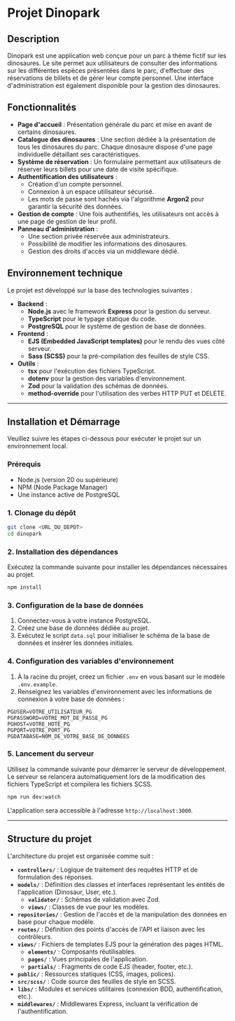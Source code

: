 # Projet Dinopark

## Description

Dinopark est une application web conçue pour un parc à thème fictif sur les dinosaures. Le site permet aux utilisateurs de consulter des informations sur les différentes espèces présentées dans le parc, d'effectuer des réservations de billets et de gérer leur compte personnel. Une interface d'administration est également disponible pour la gestion des dinosaures.

## Fonctionnalités

  * **Page d'accueil** : Présentation générale du parc et mise en avant de certains dinosaures.
  * **Catalogue des dinosaures** : Une section dédiée à la présentation de tous les dinosaures du parc. Chaque dinosaure dispose d'une page individuelle détaillant ses caractéristiques.
  * **Système de réservation** : Un formulaire permettant aux utilisateurs de réserver leurs billets pour une date de visite spécifique.
  * **Authentification des utilisateurs** :
      * Création d'un compte personnel.
      * Connexion à un espace utilisateur sécurisé.
      * Les mots de passe sont hachés via l'algorithme **Argon2** pour garantir la sécurité des données.
  * **Gestion de compte** : Une fois authentifiés, les utilisateurs ont accès à une page de gestion de leur profil.
  * **Panneau d'administration** :
      * Une section privée réservée aux administrateurs.
      * Possibilité de modifier les informations des dinosaures.
      * Gestion des droits d'accès via un middleware dédié.

## Environnement technique

Le projet est développé sur la base des technologies suivantes :

  * **Backend** :
      * **Node.js** avec le framework **Express** pour la gestion du serveur.
      * **TypeScript** pour le typage statique du code.
      * **PostgreSQL** pour le système de gestion de base de données.
  * **Frontend** :
      * **EJS (Embedded JavaScript templates)** pour le rendu des vues côté serveur.
      * **Sass (SCSS)** pour la pré-compilation des feuilles de style CSS.
  * **Outils** :
      * **tsx** pour l'exécution des fichiers TypeScript.
      * **dotenv** pour la gestion des variables d'environnement.
      * **Zod** pour la validation des schémas de données.
      * **method-override** pour l'utilisation des verbes HTTP PUT et DELETE.

-----

## Installation et Démarrage

Veuillez suivre les étapes ci-dessous pour exécuter le projet sur un environnement local.

### Prérequis

  * Node.js (version 20 ou supérieure)
  * NPM (Node Package Manager)
  * Une instance active de PostgreSQL

### 1\. Clonage du dépôt

```bash
git clone <URL_DU_DEPOT>
cd dinopark
```

### 2\. Installation des dépendances

Exécutez la commande suivante pour installer les dépendances nécessaires au projet.

```bash
npm install
```

### 3\. Configuration de la base de données

1.  Connectez-vous à votre instance PostgreSQL.
2.  Créez une base de données dédiée au projet.
3.  Exécutez le script `data.sql` pour initialiser le schéma de la base de données et insérer les données initiales.

### 4\. Configuration des variables d'environnement

1.  À la racine du projet, créez un fichier `.env` en vous basant sur le modèle `.env.example`.
2.  Renseignez les variables d'environnement avec les informations de connexion à votre base de données :

<!-- end list -->

```env
PGUSER=VOTRE_UTILISATEUR_PG
PGPASSWORD=VOTRE_MOT_DE_PASSE_PG
PGHOST=VOTRE_HOTE_PG
PGPORT=VOTRE_PORT_PG
PGDATABASE=NOM_DE_VOTRE_BASE_DE_DONNEES
```

### 5\. Lancement du serveur

Utilisez la commande suivante pour démarrer le serveur de développement. Le serveur se relancera automatiquement lors de la modification des fichiers TypeScript et compilera les fichiers SCSS.

```bash
npm run dev:watch
```

L'application sera accessible à l'adresse `http://localhost:3000`.

-----

## Structure du projet

L'architecture du projet est organisée comme suit :

  * **`controllers/`** : Logique de traitement des requêtes HTTP et de formulation des réponses.
  * **`models/`** : Définition des classes et interfaces représentant les entités de l'application (Dinosaur, User, etc.).
      * **`validator/`** : Schémas de validation avec Zod.
      * **`views/`** : Classes de vue pour les modèles.
  * **`repositories/`** : Gestion de l'accès et de la manipulation des données en base pour chaque modèle.
  * **`routes/`** : Définition des points d'accès de l'API et liaison avec les contrôleurs.
  * **`views/`** : Fichiers de templates EJS pour la génération des pages HTML.
      * **`elements/`** : Composants réutilisables.
      * **`pages/`** : Vues principales de l'application.
      * **`partials/`** : Fragments de code EJS (header, footer, etc.).
  * **`public/`** : Ressources statiques (CSS, images, polices).
  * **`src/scss/`** : Code source des feuilles de style en SCSS.
  * **`libs/`** : Modules et services utilitaires (connexion BDD, authentification, etc.).
  * **`middlewares/`** : Middlewares Express, incluant la vérification de l'authentification.
